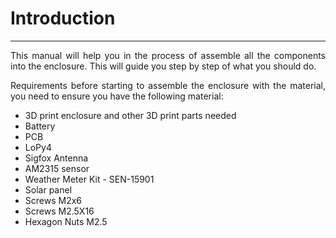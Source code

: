 # Introduction

---

<div style="text-align: justify">This manual will help you in the process of assemble all the components into the enclosure. This will guide you step by step of what you should do.

<br />

Requirements before starting to assemble the enclosure with the material, you need to ensure you have the following material:</div>

* 3D print enclosure and other 3D print parts needed
* Battery
* PCB
* LoPy4
* Sigfox Antenna
* AM2315 sensor
* Weather Meter Kit - SEN-15901
* Solar panel
* Screws M2x6
* Screws M2.5X16
* Hexagon Nuts M2.5
